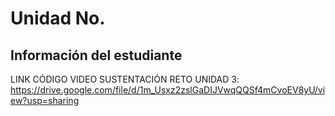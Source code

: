 # Unidad No. 
## Información del estudiante  

LINK CÓDIGO VIDEO SUSTENTACIÓN RETO UNIDAD 3: https://drive.google.com/file/d/1m_Usxz2zslGaDIJVwqQQSf4mCvoEV8yU/view?usp=sharing


